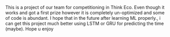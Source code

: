 This is a project of our team for competitioning in Think Eco. Even though it works and got a first prize however it is completely un-optimized and some of code is abundant. I hope that in the future after learning ML properly., i can get this project much better using LSTM or GRU for predicting the time (maybe). Hope u enjoy 
